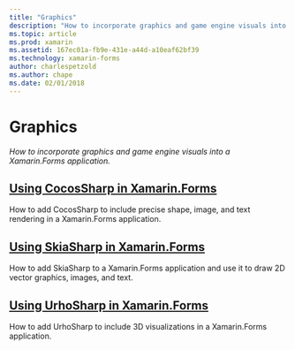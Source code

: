 ```yaml
---
title: "Graphics"
description: "How to incorporate graphics and game engine visuals into a Xamarin.Forms application."
ms.topic: article
ms.prod: xamarin
ms.assetid: 167ec01a-fb9e-431e-a44d-a10eaf62bf39
ms.technology: xamarin-forms
author: charlespetzold
ms.author: chape
ms.date: 02/01/2018
---
```


# Graphics

_How to incorporate graphics and game engine visuals into a Xamarin.Forms application._

## [Using CocosSharp in Xamarin.Forms](cocossharp.md)

How to add CocosSharp to include precise shape, image, and text rendering in a Xamarin.Forms application.

## [Using SkiaSharp in Xamarin.Forms](skiasharp/index.md)

How to add SkiaSharp to a Xamarin.Forms application and use it to draw 2D vector graphics, images, and text.

## [Using UrhoSharp in Xamarin.Forms](urhosharp.md)

How to add UrhoSharp to include 3D visualizations in a Xamarin.Forms application.
